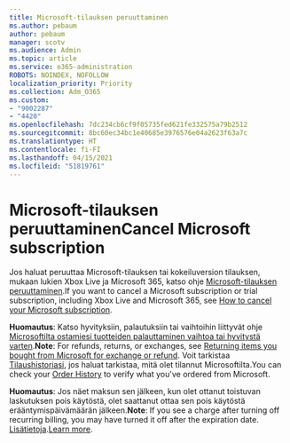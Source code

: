```yaml
---
title: Microsoft-tilauksen peruuttaminen
ms.author: pebaum
author: pebaum
manager: scotv
ms.audience: Admin
ms.topic: article
ms.service: o365-administration
ROBOTS: NOINDEX, NOFOLLOW
localization_priority: Priority
ms.collection: Adm_O365
ms.custom:
- "9002287"
- "4420"
ms.openlocfilehash: 7dc234cb6cf9f05735fed621fe332575a79b2512
ms.sourcegitcommit: 8bc60ec34bc1e40685e3976576e04a2623f63a7c
ms.translationtype: HT
ms.contentlocale: fi-FI
ms.lasthandoff: 04/15/2021
ms.locfileid: "51819761"
---
```

# <a name="cancel-microsoft-subscription"></a><span data-ttu-id="38cc6-102">Microsoft-tilauksen peruuttaminen</span><span class="sxs-lookup"><span data-stu-id="38cc6-102">Cancel Microsoft subscription</span></span>

<span data-ttu-id="38cc6-103">Jos haluat peruuttaa Microsoft-tilauksen tai kokeiluversion tilauksen, mukaan lukien Xbox Live ja Microsoft 365, katso ohje [Microsoft-tilauksen peruuttaminen](https://support.microsoft.com/help/4027815).</span><span class="sxs-lookup"><span data-stu-id="38cc6-103">If you want to cancel a Microsoft subscription or trial subscription, including Xbox Live and Microsoft 365, see [How to cancel your Microsoft subscription](https://support.microsoft.com/help/4027815).</span></span>

<span data-ttu-id="38cc6-104">**Huomautus**: Katso hyvityksiin, palautuksiin tai vaihtoihin liittyvät ohje [Microsoftilta ostamiesi tuotteiden palauttaminen vaihtoa tai hyvitystä varten](https://support.microsoft.com/help/10558).</span><span class="sxs-lookup"><span data-stu-id="38cc6-104">**Note**: For refunds, returns, or exchanges, see [Returning items you bought from Microsoft for exchange or refund](https://support.microsoft.com/help/10558).</span></span> <span data-ttu-id="38cc6-105">Voit tarkistaa [Tilaushistoriasi](https://account.microsoft.com/billing/orders/), jos haluat tarkistaa, mitä olet tilannut Microsoftilta.</span><span class="sxs-lookup"><span data-stu-id="38cc6-105">You can check your [Order History](https://account.microsoft.com/billing/orders/) to verify what you've ordered from Microsoft.</span></span> 

<span data-ttu-id="38cc6-106">**Huomautus**: Jos näet maksun sen jälkeen, kun olet ottanut toistuvan laskutuksen pois käytöstä, olet saattanut ottaa sen pois käytöstä erääntymispäivämäärän jälkeen.</span><span class="sxs-lookup"><span data-stu-id="38cc6-106">**Note**: If you see a charge after turning off recurring billing, you may have turned it off after the expiration date.</span></span> <span data-ttu-id="38cc6-107">[Lisätietoja](https://support.microsoft.com/help/10640).</span><span class="sxs-lookup"><span data-stu-id="38cc6-107">[Learn more](https://support.microsoft.com/help/10640).</span></span> 
